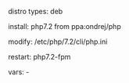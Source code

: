 distro types: deb

install: php7.2 from ppa:ondrej/php

modify: /etc/php/7.2/cli/php.ini

restart: php7.2-fpm

vars: -
